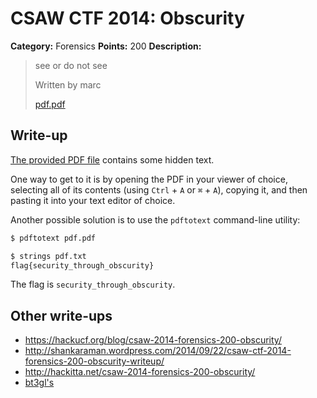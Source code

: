 # CSAW CTF 2014: Obscurity

**Category:** Forensics
**Points:** 200
**Description:**

> see or do not see
>
> Written by marc
>
> [pdf.pdf](pdf.pdf)

## Write-up

[The provided PDF file](pdf.pdf) contains some hidden text.

One way to get to it is by opening the PDF in your viewer of choice, selecting all of its contents (using `Ctrl` + `A` or `⌘` + `A`), copying it, and then pasting it into your text editor of choice.

Another possible solution is to use the `pdftotext` command-line utility:

```bash
$ pdftotext pdf.pdf

$ strings pdf.txt
flag{security_through_obscurity}
```

The flag is `security_through_obscurity`.

## Other write-ups

* <https://hackucf.org/blog/csaw-2014-forensics-200-obscurity/>
* <http://shankaraman.wordpress.com/2014/09/22/csaw-ctf-2014-forensics-200-obscurity-writeup/>
* <http://hackitta.net/csaw-2014-forensics-200-obscurity/>
* [bt3gl's](http://bt3gl.github.io/csaw-ctf-2014-forensics-200-obscurity.html)
